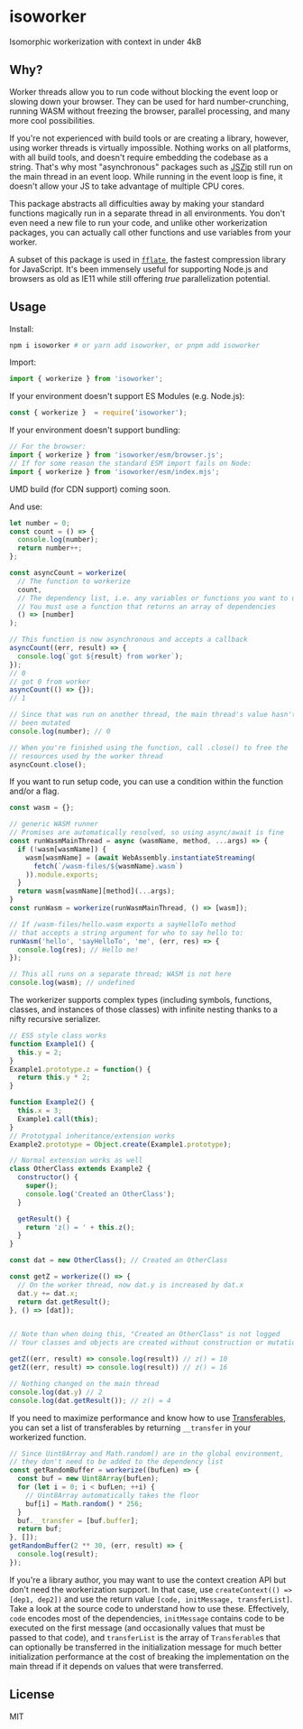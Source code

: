 # isoworker

Isomorphic workerization with context in under 4kB

## Why?

Worker threads allow you to run code without blocking the event loop or slowing down your browser. They can be used for hard number-crunching, running WASM without freezing the browser, parallel processing, and many more cool possibilities.

If you're not experienced with build tools or are creating a library, however, using worker threads is virtually impossible. Nothing works on all platforms, with all build tools, and doesn't require embedding the codebase as a string. That's why most "asynchronous" packages such as [JSZip](https://github.com/Stuk/jszip) still run on the main thread in an event loop. While running in the event loop is fine, it doesn't allow your JS to take advantage of multiple CPU cores.

This package abstracts all difficulties away by making your standard functions magically run in a separate thread in all environments. You don't even need a new file to run your code, and unlike other workerization packages, you can actually call other functions and use variables from your worker.

A subset of this package is used in [`fflate`](https://github.com/101arrowz/fflate), the fastest compression library for JavaScript. It's been immensely useful for supporting Node.js and browsers as old as IE11 while still offering *true* parallelization potential.

## Usage

Install:
```sh
npm i isoworker # or yarn add isoworker, or pnpm add isoworker
```

Import:
```js
import { workerize } from 'isoworker';
```

If your environment doesn't support ES Modules (e.g. Node.js):
```js
const { workerize }  = require('isoworker');
```

If your environment doesn't support bundling:
```js
// For the browser:
import { workerize } from 'isoworker/esm/browser.js';
// If for some reason the standard ESM import fails on Node:
import { workerize } from 'isoworker/esm/index.mjs';
```

UMD build (for CDN support) coming soon.

And use:
```js
let number = 0;
const count = () => {
  console.log(number);
  return number++;
};

const asyncCount = workerize(
  // The function to workerize
  count,
  // The dependency list, i.e. any variables or functions you want to use
  // You must use a function that returns an array of dependencies
  () => [number]
);

// This function is now asynchronous and accepts a callback
asyncCount((err, result) => {
  console.log(`got ${result} from worker`);
});
// 0
// got 0 from worker
asyncCount(() => {});
// 1

// Since that was run on another thread, the main thread's value hasn't
// been mutated
console.log(number); // 0

// When you're finished using the function, call .close() to free the
// resources used by the worker thread
asyncCount.close();
```

If you want to run setup code, you can use a condition within the function and/or a flag.
```js
const wasm = {};

// generic WASM runner
// Promises are automatically resolved, so using async/await is fine
const runWasmMainThread = async (wasmName, method, ...args) => {
  if (!wasm[wasmName]) {
    wasm[wasmName] = (await WebAssembly.instantiateStreaming(
      fetch(`/wasm-files/${wasmName}.wasm`)
    )).module.exports;
  }
  return wasm[wasmName][method](...args);
}
const runWasm = workerize(runWasmMainThread, () => [wasm]);

// If /wasm-files/hello.wasm exports a sayHelloTo method
// that accepts a string argument for who to say hello to:
runWasm('hello', 'sayHelloTo', 'me', (err, res) => {
  console.log(res); // Hello me!
});

// This all runs on a separate thread; WASM is not here
console.log(wasm); // undefined
```

The workerizer supports complex types (including symbols, functions, classes, and instances of those classes) with infinite nesting thanks to a nifty recursive serializer.

```js
// ES5 style class works
function Example1() {
  this.y = 2;
}
Example1.prototype.z = function() {
  return this.y * 2;
}

function Example2() {
  this.x = 3;
  Example1.call(this);
}
// Prototypal inheritance/extension works
Example2.prototype = Object.create(Example1.prototype);

// Normal extension works as well
class OtherClass extends Example2 {
  constructor() {
    super();
    console.log('Created an OtherClass');
  }

  getResult() {
    return 'z() = ' + this.z();
  }
}

const dat = new OtherClass(); // Created an OtherClass

const getZ = workerize(() => {
  // On the worker thread, now dat.y is increased by dat.x
  dat.y += dat.x;
  return dat.getResult();
}, () => [dat]);


// Note than when doing this, "Created an OtherClass" is not logged
// Your classes and objects are created without construction or mutation

getZ((err, result) => console.log(result)) // z() = 10
getZ((err, result) => console.log(result)) // z() = 16

// Nothing changed on the main thread
console.log(dat.y) // 2
console.log(dat.getResult()); // z() = 4
```

If you need to maximize performance and know how to use [Transferables](https://developer.mozilla.org/en-US/docs/Web/API/Transferable), you can set a list of transferables by returning `__transfer` in your workerized function.

```js
// Since Uint8Array and Math.random() are in the global environment,
// they don't need to be added to the dependency list
const getRandomBuffer = workerize((bufLen) => {
  const buf = new Uint8Array(bufLen);
  for (let i = 0; i < bufLen; ++i) {
    // Uint8Array automatically takes the floor
    buf[i] = Math.random() * 256;
  }
  buf.__transfer = [buf.buffer];
  return buf;
}, []);
getRandomBuffer(2 ** 30, (err, result) => {
  console.log(result);
});
```

If you're a library author, you may want to use the context creation API but don't need the workerization support. In that case, use `createContext(() => [dep1, dep2])` and use the return value `[code, initMessage, transferList]`. Take a look at the source code to understand how to use these. Effectively, `code` encodes most of the dependencies, `initMessage` contains code to be executed on the first message (and occasionally values that must be passed to that code), and `transferList` is the array of `Transferable`s that can optionally be transferred in the initialization message for much better initialization performance at the cost of breaking the implementation on the main thread if it depends on values that were transferred.

## License
MIT